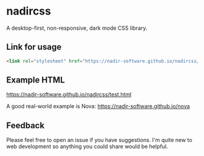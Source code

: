 # nadircss
A desktop-first, non-responsive, dark mode CSS library.

## Link for usage
```html
<link rel="stylesheet" href="https://nadir-software.github.io/nadircss/nadir.css">
```
## Example HTML
https://nadir-software.github.io/nadircss/test.html

A good real-world example is Nova: https://nadir-software.github.io/nova

## Feedback
Please feel free to open an issue if you have suggestions. I'm quite new to web development so anything you could share would be helpful.
